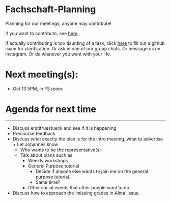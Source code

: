# Fachschaft-Planning

Planning for our meetings, anyone may contribute!

If you want to contribute, see [here](contributing.md)

If actually contributing is too daunting of a task, click [here](https://github.com/fs-linguistics/Fachschaft-Planning/issues/new/choose) 
to fill out a github issue for clarification. Or ask in one of our group chats. Or message us on instagram. Or do whatever you want with your life. 

# Next meeting(s):

- Oct 13 5PM, in FS room. 

# Agenda for next time

---

- Discuss erstifruestueck and see if it is happening
- Precourse feedback
- Discuss what exactly the plan is for the intro meeting, what to advertise + Let Johannes know
  - Who wants to be the representative(s)
  - Talk about plans such as
    - Weekly workshops
    - General Purpose tutorial
      - Decide if anyone else wants to join me on the general purpose tutorial. 
      - Same time?
    - Other social events that other poeple want to do
- Discuss how to approach the ‘missing grades in Alma’ issue.

